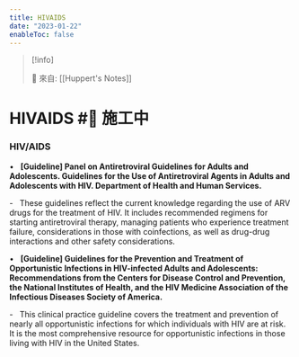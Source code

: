```yaml
---
title: HIVAIDS
date: "2023-01-22"
enableToc: false
---
```


> [!info]
>
> 🌱 來自: [[Huppert's Notes]]

# HIVAIDS #🚧 施工中

### HIV/AIDS

•   **\[Guideline\] Panel on Antiretroviral Guidelines for Adults and Adolescents. Guidelines for the Use of Antiretroviral Agents in Adults and Adolescents with HIV. Department of Health and Human Services.**

-   These guidelines reflect the current knowledge regarding the use of ARV drugs for the treatment of HIV. It includes recommended regimens for starting antiretroviral therapy, managing patients who experience treatment failure, considerations in those with coinfections, as well as drug-drug interactions and other safety considerations.

•   **\[Guideline\] Guidelines for the Prevention and Treatment of Opportunistic Infections in HIV-infected Adults and Adolescents: Recommendations from the Centers for Disease Control and Prevention, the National Institutes of Health, and the HIV Medicine Association of the Infectious Diseases Society of America.**

-   This clinical practice guideline covers the treatment and prevention of nearly all opportunistic infections for which individuals with HIV are at risk. It is the most comprehensive resource for opportunistic infections in those living with HIV in the United States.

